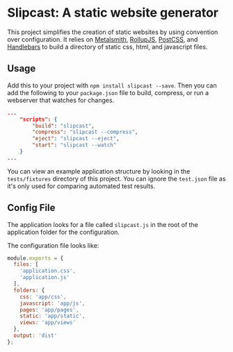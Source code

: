 # Slipcast: A static website generator

This project simplifies the creation of static websites by using convention
over configuration. It relies on [Metalsmith](http://www.metalsmith.io/),
[RollupJS](http://rollupjs.org/), [PostCSS](http://postcss.org/), and
[Handlebars](http://handlebarsjs.com/) to build a directory of static css, html,
and javascript files.


## Usage

Add this to your project with `npm install slipcast --save`. Then
you can add the following to your `package.json` file to build, compress, or
run a webserver that watches for changes.

```json
...
    "scripts": {
        "build": "slipcast",
        "compress": "slipcast --compress",
        "eject": "slipcast --eject",
        "start": "slipcast --watch"
    }
...
```

You can view an example application structure by looking in the `tests/fixtures`
directory of this project. You can ignore the `test.json` file as it's only used
for comparing automated test results.


## Config File

The application looks for a file called `slipcast.js` in the root of the
application folder for the configuration.

The configuration file looks like:

```js
module.exports = {
  files: [
    'application.css',
    'application.js'
  ],
  folders: {
    css: 'app/css',
    javascript: 'app/js',
    pages: 'app/pages',
    static: 'app/static',
    views: 'app/views'
  },
  output: 'dist'
};
```
